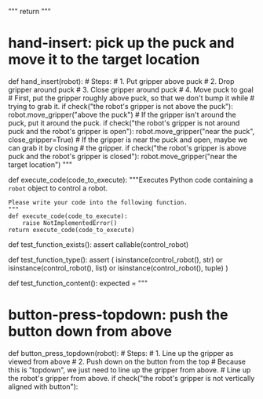 
"""
    return """
# hand-insert: pick up the puck and move it to the target location
def hand_insert(robot):
    # Steps:
    #  1. Put gripper above puck
    #  2. Drop gripper around puck
    #  3. Close gripper around puck
    #  4. Move puck to goal
    # First, put the gripper roughly above puck, so that we don't bump it while
    # trying to grab it.
    if check("the robot's gripper is not above the puck"):
        robot.move_gripper("above the puck")
    # If the gripper isn't around the puck, put it around the puck.
    if check("the robot's gripper is not around puck and the robot's gripper is open"):
        robot.move_gripper("near the puck", close_gripper=True)
    # If the gripper is near the puck and open, maybe we can grab it by closing
    # the gripper.
    if check("the robot's gripper is above puck and the robot's gripper is closed"):
        robot.move_gripper("near the target location")
"""


def execute_code(code_to_execute):
    """Executes Python code containing a `robot` object to control a robot.

    Please write your code into the following function.
    """
    def execute_code(code_to_execute):
        raise NotImplementedError()
    return execute_code(code_to_execute)


def test_function_exists():
    assert callable(control_robot)


def test_function_type():
    assert (
        isinstance(control_robot(), str)
        or isinstance(control_robot(), list)
        or isinstance(control_robot(), tuple)
    )


def test_function_content():
    expected = """
# button-press-topdown: push the button down from above
def button_press_topdown(robot):
    # Steps:
    #  1. Line up the gripper as viewed from above
    #  2. Push down on the button from the top
    # Because this is "topdown", we just need to line up the gripper from above.
    # Line up the robot's gripper from above.
    if check("the robot's gripper is not vertically aligned with button"):